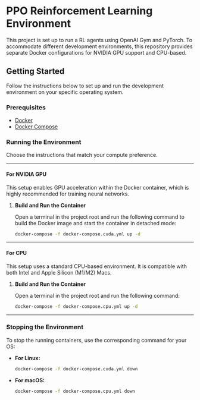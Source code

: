 # PPO Reinforcement Learning Environment

This project is set up to run a RL agents using OpenAI Gym and PyTorch. To accommodate different development environments, this repository provides separate Docker configurations for NVIDIA GPU support and CPU-based.

## Getting Started

Follow the instructions below to set up and run the development environment on your specific operating system.

### Prerequisites

- [Docker](https://docs.docker.com/get-docker/)
- [Docker Compose](https://docs.docker.com/compose/install/)

### Running the Environment

Choose the instructions that match your compute preference.

---

#### For NVIDIA GPU

This setup enables GPU acceleration within the Docker container, which is highly recommended for training neural networks.

1.  **Build and Run the Container**

    Open a terminal in the project root and run the following command to build the Docker image and start the container in detached mode:

    ```bash
    docker-compose -f docker-compose.cuda.yml up -d
    ```
---

#### For CPU

This setup uses a standard CPU-based environment. It is compatible with both Intel and Apple Silicon (M1/M2) Macs.

1.  **Build and Run the Container**

    Open a terminal in the project root and run the following command:

    ```bash
    docker-compose -f docker-compose.cpu.yml up -d
    ```
---

### Stopping the Environment

To stop the running containers, use the corresponding command for your OS:

-   **For Linux:**
    ```bash
    docker-compose -f docker-compose.cuda.yml down
    ```

-   **For macOS:**
    ```bash
    docker-compose -f docker-compose.cpu.yml down
    ```
